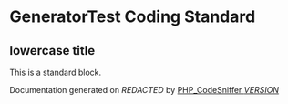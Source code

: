# GeneratorTest Coding Standard

## lowercase title
This is a standard block.

Documentation generated on *REDACTED* by [PHP_CodeSniffer *VERSION*](https://github.com/PHPCSStandards/PHP_CodeSniffer)
